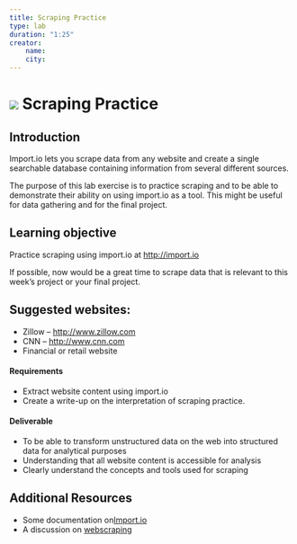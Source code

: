 ```yaml
---
title: Scraping Practice
type: lab
duration: "1:25"
creator:
    name:
    city:
---
```


# ![](https://ga-dash.s3.amazonaws.com/production/assets/logo-9f88ae6c9c3871690e33280fcf557f33.png) Scraping Practice

## Introduction

Import.io lets you scrape data from any website and create a single searchable database containing information from several different sources.

The purpose of this lab exercise is to practice scraping and to be able to demonstrate their ability on using import.io as a tool. This might be useful for data gathering and for the final project.

## Learning objective

Practice scraping using import.io at http://import.io

If possible, now would be a great time to scrape data that is relevant to this week’s project or your final project.


## Suggested websites:
- Zillow – http://www.zillow.com
- CNN – http://www.cnn.com
- Financial or retail website

#### Requirements

- Extract website content using import.io
- Create a write-up on the interpretation of scraping practice.



#### Deliverable
- To be able to transform unstructured data on the web into structured data for analytical purposes
- Understanding that all website content is accessible for analysis
- Clearly understand the concepts and tools used for scraping

## Additional Resources

- Some documentation on[Import.io](http://www.ttdatavis.onthinktanks.org/how-tos/how-to-capture-and-structure-data-from-websites-using-importio)
- A discussion on [webscraping](http://beginwebscrape.com/using-connectors/)
